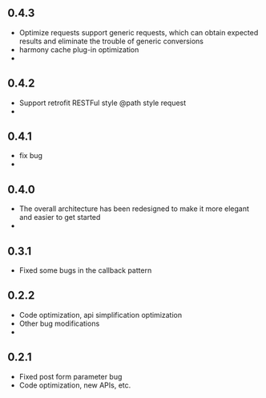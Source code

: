 
## 0.4.3
- Optimize requests support generic requests, which can obtain expected results and eliminate the trouble of generic conversions
- harmony cache plug-in optimization
- 
## 0.4.2
- Support retrofit RESTFul style @path style request
- 
## 0.4.1
- fix bug
- 
## 0.4.0
- The overall architecture has been redesigned to make it more elegant and easier to get started
- 
## 0.3.1
- Fixed some bugs in the callback pattern


## 0.2.2
- Code optimization, api simplification optimization
- Other bug modifications
- 
## 0.2.1
- Fixed post form parameter bug
- Code optimization, new APIs, etc.